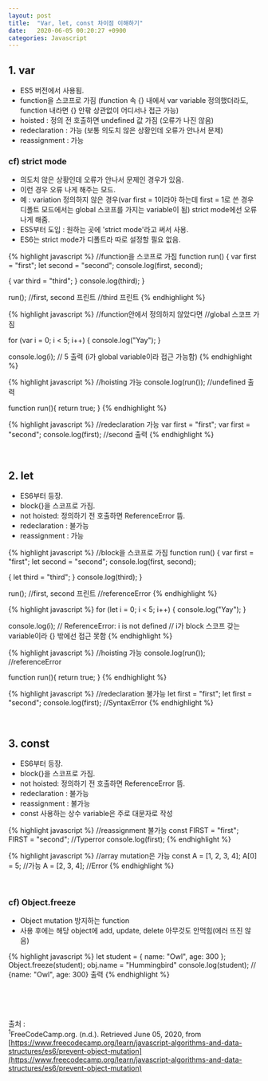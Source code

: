 ```yaml
---
layout: post
title:  "Var, let, const 차이점 이해하기"
date:   2020-06-05 00:20:27 +0900
categories: Javascript
---
```


## 1. var
- ES5 버전에서 사용됨.
- function을 스코프로 가짐 (function 속 {} 내에서 var variable 정의했더라도, function 내라면 {} 안팎 상관없이 어디서나 접근 가능)
- hoisted : 정의 전 호출하면 undefined 값 가짐 (오류가 나진 않음)
- redeclaration : 가능 (보통 의도치 않은 상황인데 오류가 안나서 문제)
- reassignment : 가능

### cf) strict mode
- 의도치 않은 상황인데 오류가 안나서 문제인 경우가 있음.
- 이런 경우 오류 나게 해주는 모드.
- 예 : variation 정의하지 않은 경우(var first = 1이라야 하는데 first = 1로 쓴 경우 디폴트 모드에서는 global 스코프를 가지는 variable이 됨) strict mode에선 오류나게 해줌.
- ES5부터 도입 : 원하는 곳에 'strict mode'라고 써서 사용.
- ES6는 strict mode가 디폴트라 따로 설정할 필요 없음.

{% highlight javascript %}
//function을 스코프로 가짐
function run() {
  var first = "first";
  let second = "second";
  console.log(first, second);

  {
    var third = "third";
  }
  console.log(third);
}

run();
//first, second 프린트
//third 프린트
{% endhighlight %}

{% highlight javascript %}
//function안에서 정의하지 않았다면
//global 스코프 가짐

for (var i = 0; i < 5; i++) {
   console.log("Yay");
}

console.log(i); // 5 출력 (i가 global variable이라 접근 가능함)
{% endhighlight %}

{% highlight javascript %}
//hoisting 가능
console.log(run()); //undefined 출력

function run(){
 return true;
}
{% endhighlight %}

{% highlight javascript %}
//redeclaration 가능
var first = "first";
var first = "second";
console.log(first); //second 출력
{% endhighlight %}

<br/>

## 2. let
- ES6부터 등장.
- block{}을 스코프로 가짐.
- not hoisted: 정의하기 전 호출하면 ReferenceError 뜸.
- redeclaration : 불가능
- reassignment : 가능

{% highlight javascript %}
//block을 스코프로 가짐
function run() {
  var first = "first";
  let second = "second";
  console.log(first, second);

  {
    let third = "third";
  }
  console.log(third);
}

run();
//first, second 프린트
//referenceError
{% endhighlight %}

{% highlight javascript %}
for (let i = 0; i < 5; i++) {
   console.log("Yay");
}

console.log(i); // ReferenceError: i is not defined
// i가 block 스코프 갖는 variable이라 {} 밖에선 접근 못함
{% endhighlight %}

{% highlight javascript %}
//hoisting 가능
console.log(run()); //referenceError

function run(){
 return true;
}
{% endhighlight %}

{% highlight javascript %}
//redeclaration 불가능
let first = "first";
let first = "second";
console.log(first); //SyntaxError
{% endhighlight %}

<br/>

## 3. const
- ES6부터 등장.
- block{}을 스코프로 가짐.
- not hoisted: 정의하기 전 호출하면 ReferenceError 뜸.
- redeclaration : 불가능
- reassignment : 불가능
- const 사용하는 상수 variable은 주로 대문자로 작성

{% highlight javascript %}
//reassignment 불가능
const FIRST = "first";
FIRST = "second"; //Typerror
console.log(first);
{% endhighlight %}

{% highlight javascript %}
//array mutation은 가능
const A = [1, 2, 3, 4];
A[0] = 5; //가능
A = [2, 3, 4]; //Error
{% endhighlight %}

<br/>

### cf) Object.freeze
- Object mutation 방지하는 function
- 사용 후에는 해당 object에 add, update, delete 아무것도 안먹힘(에러 뜨진 않음)  

{% highlight javascript %}
let student = {
   name: "Owl",
   age: 300
};
Object.freeze(student);
obj.name = "Hummingbird"
console.log(student); // {name: "Owl", age: 300} 출력
{% endhighlight %}

<br/>

<br/><br/>
출처 : <br/>
<sup>1</sup>FreeCodeCamp.org. (n.d.). Retrieved June 05, 2020, from [https://www.freecodecamp.org/learn/javascript-algorithms-and-data-structures/es6/prevent-object-mutation](https://www.freecodecamp.org/learn/javascript-algorithms-and-data-structures/es6/prevent-object-mutation) 